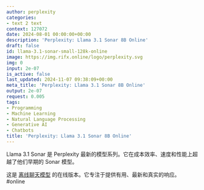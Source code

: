 ```yaml
---
author: perplexity
categories:
- text 2 text
context: 127072
date: 2024-08-01 00:00:00+00:00
description: 'Perplexity: Llama 3.1 Sonar 8B Online'
draft: false
id: llama-3.1-sonar-small-128k-online
image: https://img.rifx.online/logo/perplexity.svg
img: 0
input: 2e-07
is_active: false
last_updated: 2024-11-07 09:38:09+00:00
meta_title: 'Perplexity: Llama 3.1 Sonar 8B Online'
output: 2e-07
request: 0.005
tags:
- Programming
- Machine Learning
- Natural Language Processing
- Generative AI
- Chatbots
title: 'Perplexity: Llama 3.1 Sonar 8B Online'
---
```
















Llama 3.1 Sonar 是 Perplexity 最新的模型系列。它在成本效率、速度和性能上超越了他们早期的 Sonar 模型。

这是 [离线聊天模型](/perplexity/llama-3.1-sonar-small-128k-chat) 的在线版本。它专注于提供有用、最新和真实的响应。 #online

